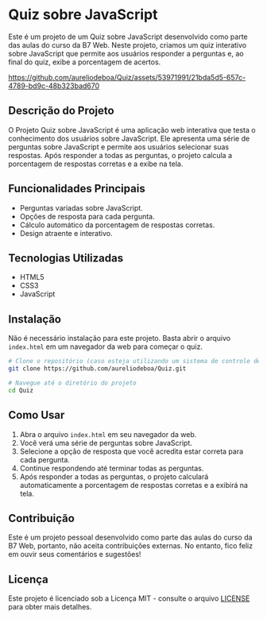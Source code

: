 

# Quiz sobre JavaScript

Este é um projeto de um Quiz sobre JavaScript desenvolvido como parte das aulas do curso da B7 Web. Neste projeto, criamos um quiz interativo sobre JavaScript que permite aos usuários responder a perguntas e, ao final do quiz, exibe a porcentagem de acertos.

https://github.com/aureliodeboa/Quiz/assets/53971991/21bda5d5-657c-4789-bd9c-48b323bad670

## Descrição do Projeto

O Projeto Quiz sobre JavaScript é uma aplicação web interativa que testa o conhecimento dos usuários sobre JavaScript. Ele apresenta uma série de perguntas sobre JavaScript e permite aos usuários selecionar suas respostas. Após responder a todas as perguntas, o projeto calcula a porcentagem de respostas corretas e a exibe na tela.

## Funcionalidades Principais

- Perguntas variadas sobre JavaScript.
- Opções de resposta para cada pergunta.
- Cálculo automático da porcentagem de respostas corretas.
- Design atraente e interativo.

## Tecnologias Utilizadas

- HTML5
- CSS3
- JavaScript

## Instalação

Não é necessário instalação para este projeto. Basta abrir o arquivo `index.html` em um navegador da web para começar o quiz.

```bash
# Clone o repositório (caso esteja utilizando um sistema de controle de versão)
git clone https://github.com/aureliodeboa/Quiz.git

# Navegue até o diretório do projeto
cd Quiz
```

## Como Usar

1. Abra o arquivo `index.html` em seu navegador da web.
2. Você verá uma série de perguntas sobre JavaScript.
3. Selecione a opção de resposta que você acredita estar correta para cada pergunta.
4. Continue respondendo até terminar todas as perguntas.
5. Após responder a todas as perguntas, o projeto calculará automaticamente a porcentagem de respostas corretas e a exibirá na tela.

## Contribuição

Este é um projeto pessoal desenvolvido como parte das aulas do curso da B7 Web, portanto, não aceita contribuições externas. No entanto, fico feliz em ouvir seus comentários e sugestões!

## Licença

Este projeto é licenciado sob a Licença MIT - consulte o arquivo [LICENSE](LICENSE) para obter mais detalhes.


